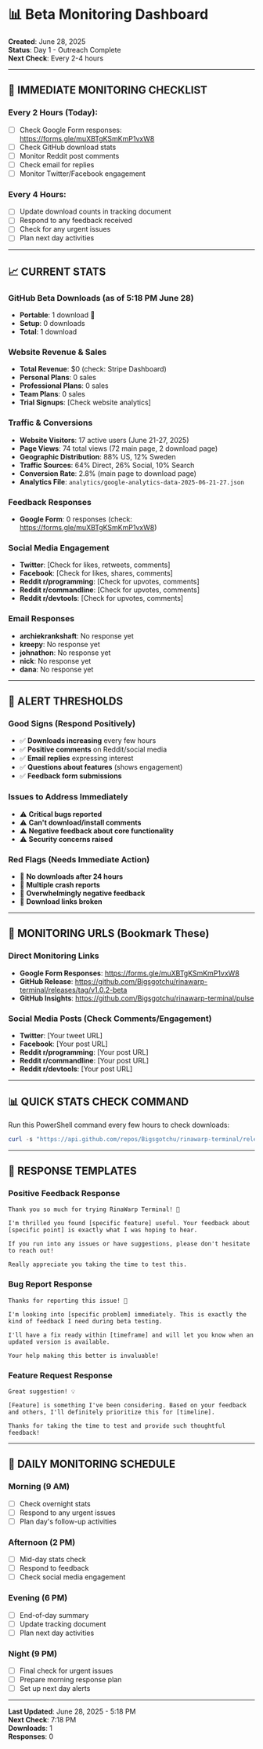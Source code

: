 # 📊 Beta Monitoring Dashboard

**Created**: June 28, 2025  
**Status**: Day 1 - Outreach Complete  
**Next Check**: Every 2-4 hours

---

## 🔔 **IMMEDIATE MONITORING CHECKLIST**

### **Every 2 Hours (Today):**
- [ ] Check Google Form responses: https://forms.gle/muXBTgKSmKmP1vxW8
- [ ] Check GitHub download stats
- [ ] Monitor Reddit post comments
- [ ] Check email for replies
- [ ] Monitor Twitter/Facebook engagement

### **Every 4 Hours:**
- [ ] Update download counts in tracking document
- [ ] Respond to any feedback received
- [ ] Check for any urgent issues
- [ ] Plan next day activities

---

## 📈 **CURRENT STATS**

### **GitHub Beta Downloads (as of 5:18 PM June 28)**
- **Portable**: 1 download 🎉
- **Setup**: 0 downloads
- **Total**: 1 download

### **Website Revenue & Sales**
- **Total Revenue**: $0 (check: Stripe Dashboard)
- **Personal Plans**: 0 sales
- **Professional Plans**: 0 sales
- **Team Plans**: 0 sales
- **Trial Signups**: [Check website analytics]

### **Traffic & Conversions**
- **Website Visitors**: 17 active users (June 21-27, 2025)
- **Page Views**: 74 total views (72 main page, 2 download page)
- **Geographic Distribution**: 88% US, 12% Sweden
- **Traffic Sources**: 64% Direct, 26% Social, 10% Search
- **Conversion Rate**: 2.8% (main page to download page)
- **Analytics File**: `analytics/google-analytics-data-2025-06-21-27.json`

### **Feedback Responses**
- **Google Form**: 0 responses (check: https://forms.gle/muXBTgKSmKmP1vxW8)

### **Social Media Engagement**
- **Twitter**: [Check for likes, retweets, comments]
- **Facebook**: [Check for likes, shares, comments]
- **Reddit r/programming**: [Check for upvotes, comments]
- **Reddit r/commandline**: [Check for upvotes, comments] 
- **Reddit r/devtools**: [Check for upvotes, comments]

### **Email Responses**
- **archiekrankshaft**: No response yet
- **kreepy**: No response yet
- **johnathon**: No response yet
- **nick**: No response yet
- **dana**: No response yet

---

## 🚨 **ALERT THRESHOLDS**

### **Good Signs (Respond Positively)**
- ✅ **Downloads increasing** every few hours
- ✅ **Positive comments** on Reddit/social media
- ✅ **Email replies** expressing interest
- ✅ **Questions about features** (shows engagement)
- ✅ **Feedback form submissions**

### **Issues to Address Immediately**
- ⚠️ **Critical bugs reported**
- ⚠️ **Can't download/install comments**
- ⚠️ **Negative feedback about core functionality**
- ⚠️ **Security concerns raised**

### **Red Flags (Needs Immediate Action)**
- 🚨 **No downloads after 24 hours**
- 🚨 **Multiple crash reports**
- 🚨 **Overwhelmingly negative feedback**
- 🚨 **Download links broken**

---

## 📱 **MONITORING URLS (Bookmark These)**

### **Direct Monitoring Links**
- **Google Form Responses**: https://forms.gle/muXBTgKSmKmP1vxW8
- **GitHub Release**: https://github.com/Bigsgotchu/rinawarp-terminal/releases/tag/v1.0.2-beta
- **GitHub Insights**: https://github.com/Bigsgotchu/rinawarp-terminal/pulse

### **Social Media Posts (Check Comments/Engagement)**
- **Twitter**: [Your tweet URL]
- **Facebook**: [Your post URL]
- **Reddit r/programming**: [Your post URL]
- **Reddit r/commandline**: [Your post URL]
- **Reddit r/devtools**: [Your post URL]

---

## 📊 **QUICK STATS CHECK COMMAND**

Run this PowerShell command every few hours to check downloads:

```powershell
curl -s "https://api.github.com/repos/Bigsgotchu/rinawarp-terminal/releases/tags/v1.0.2-beta" | ConvertFrom-Json | Select-Object -ExpandProperty assets | Select-Object name, download_count, created_at
```

---

## 📝 **RESPONSE TEMPLATES**

### **Positive Feedback Response**
```
Thank you so much for trying RinaWarp Terminal! 🙏

I'm thrilled you found [specific feature] useful. Your feedback about [specific point] is exactly what I was hoping to hear.

If you run into any issues or have suggestions, please don't hesitate to reach out!

Really appreciate you taking the time to test this.
```

### **Bug Report Response**
```
Thanks for reporting this issue! 🐛

I'm looking into [specific problem] immediately. This is exactly the kind of feedback I need during beta testing.

I'll have a fix ready within [timeframe] and will let you know when an updated version is available.

Your help making this better is invaluable!
```

### **Feature Request Response**
```
Great suggestion! 💡

[Feature] is something I've been considering. Based on your feedback and others, I'll definitely prioritize this for [timeline].

Thanks for taking the time to test and provide such thoughtful feedback!
```

---

## 🔄 **DAILY MONITORING SCHEDULE**

### **Morning (9 AM)**
- [ ] Check overnight stats
- [ ] Respond to any urgent issues
- [ ] Plan day's follow-up activities

### **Afternoon (2 PM)**
- [ ] Mid-day stats check
- [ ] Respond to feedback
- [ ] Check social media engagement

### **Evening (6 PM)**
- [ ] End-of-day summary
- [ ] Update tracking document
- [ ] Plan next day activities

### **Night (9 PM)**
- [ ] Final check for urgent issues
- [ ] Prepare morning response plan
- [ ] Set up next day alerts

---

**Last Updated**: June 28, 2025 - 5:18 PM  
**Next Check**: 7:18 PM  
**Downloads**: 1  
**Responses**: 0
